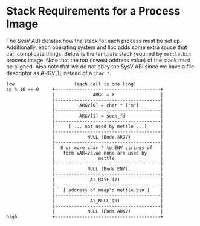 Stack Requirements for a Process Image
======================================

The SysV ABI dictates how the stack for each process must be set up.
Additionally, each operating system and libc adds some extra sauce that can
complicate things. Below is the template stack required by `mettle.bin` process
image. Note that the *top* (lowest address value) of the stack must be aligned.
Also note that we do not obey the SysV ABI since we have a file descriptor as
ARGV[1] instead of a `char *`.

```
low                      (each cell is one long)
sp % 16 == 0     +---------------------------------------+
                 |              ARGC = X                 |
                 |---------------------------------------|
                 |         ARGV[0] = char * ["m"]        |
                 |---------------------------------------|
                 |         ARGV[1] = sock_fd             |
                 |---------------------------------------|
                 |     [ ... not used by mettle ...]     |
                 |---------------------------------------|
                 |            NULL (Ends ARGV)           |
                 |---------------------------------------|
                 |  0 or more char * to ENV strings of   |
                 |   form VAR=value none are used by     |
                 |                mettle                 |
                 |---------------------------------------|
                 |            NULL (Ends ENV)            |
                 |---------------------------------------|
                 |             AT_BASE (7)               |
                 |---------------------------------------|
                 |   [ address of mmap'd mettle.bin ]    |
                 |---------------------------------------|
                 |             AT_NULL (0)               |
                 |---------------------------------------|
                 |            NULL (Ends AUXV)           |
high             +---------------------------------------+
```
